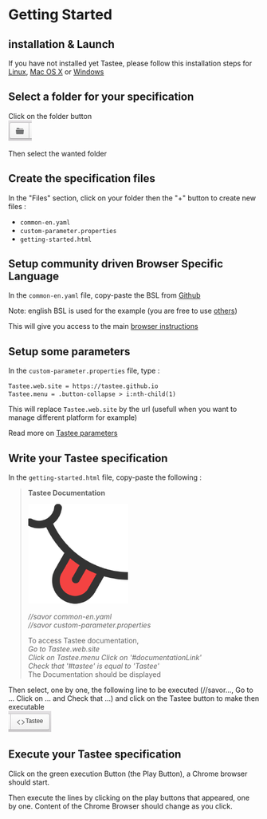 # Getting Started

## installation & Launch

If you have not installed yet Tastee, please follow this installation steps for [Linux](../installation/linux.md), [Mac OS X](../installation/osx.md) or [Windows](../installation/windows.md)

## Select a folder for your specification

Click on the folder button  
![folder](../img/folder.png)  

Then select the wanted folder

## Create the specification files

In the "Files" section, click on your folder then the "+" button to create new files :
* `common-en.yaml`
* `custom-parameter.properties`
* `getting-started.html`

## Setup community driven Browser Specific Language

In the `common-en.yaml` file, copy-paste the BSL from [Github](https://github.com/tastee/tastee-examples/blob/master/common/common_en.yaml)

Note: english BSL is used for the example (you are free to use [others](https://github.com/tastee/tastee-examples/tree/master/common))

This will give you access to the main [browser instructions](./main-bsl.md)

## Setup some parameters

In the `custom-parameter.properties` file, type :

```
Tastee.web.site = https://tastee.github.io
Tastee.menu = .button-collapse > i:nth-child(1)
```

This will replace `Tastee.web.site` by the url (usefull when you want to manage different platform for example)

Read more on [Tastee parameters](./tastee-parameters.md)

## Write your Tastee specification

In the  `getting-started.html` file, copy-paste the following : 

> **Tastee Documentation**
>
> ![logo](../img/tastee.png)
>
> *//savor common-en.yaml*  
> *//savor custom-parameter.properties*  
>
> To access Tastee documentation,  
> *Go to Tastee.web.site*  
> *Click on Tastee.menu* 
> *Click on '#documentationLink'*  
> *Check that '#tastee' is equal to 'Tastee'*   
> The Documentation should be displayed  

Then select, one by one, the following line to be executed (//savor..., Go to ... Click on ... and Check that ...) and click on the Tastee button to make then executable  
![Tastee button](../img/tasteeBtn.png)


## Execute your Tastee specification

Click on the green execution Button (the Play Button), a Chrome browser should start.

Then execute the lines by clicking on the play buttons that appeared, one by one. Content of the Chrome Browser should change as you click. 

